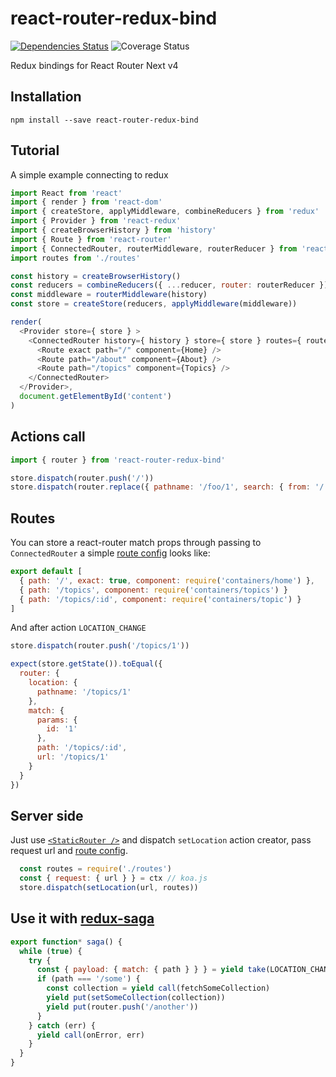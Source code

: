 # react-router-redux-bind

[![Dependencies Status](https://coveralls.io/repos/github/MaxSvargal/react-router-redux-bind/badge.svg?branch=master)](https://coveralls.io/github/MaxSvargal/react-router-redux-bind?branch=master)
![Coverage Status](https://david-dm.org/MaxSvargal/react-router-redux-bind.svg)

Redux bindings for React Router Next v4

## Installation
`npm install --save react-router-redux-bind`


## Tutorial
A simple example connecting to redux

```javascript
import React from 'react'
import { render } from 'react-dom'
import { createStore, applyMiddleware, combineReducers } from 'redux'
import { Provider } from 'react-redux'
import { createBrowserHistory } from 'history'
import { Route } from 'react-router'
import { ConnectedRouter, routerMiddleware, routerReducer } from 'react-router-redux-bind'
import routes from './routes'

const history = createBrowserHistory()
const reducers = combineReducers({ ...reducer, router: routerReducer })
const middleware = routerMiddleware(history)
const store = createStore(reducers, applyMiddleware(middleware))

render(
  <Provider store={ store } >
    <ConnectedRouter history={ history } store={ store } routes={ routes } >
      <Route exact path="/" component={Home} />
      <Route path="/about" component={About} />
      <Route path="/topics" component={Topics} />
    </ConnectedRouter>
  </Provider>,
  document.getElementById('content')
)
```

## Actions call
```javascript
import { router } from 'react-router-redux-bind'

store.dispatch(router.push('/'))
store.dispatch(router.replace({ pathname: '/foo/1', search: { from: '/' } }))
```

## Routes
You can store a react-router match props through passing to `ConnectedRouter` a simple [route config](https://github.com/ReactTraining/react-router/blob/v4/packages/react-router-website/modules/examples/RouteConfig.js) looks like:

```javascript
export default [
  { path: '/', exact: true, component: require('containers/home') },
  { path: '/topics', component: require('containers/topics') }
  { path: '/topics/:id', component: require('containers/topic') }
]
```

And after action `LOCATION_CHANGE`
```javascript
store.dispatch(router.push('/topics/1'))

expect(store.getState()).toEqual({
  router: {
    location: {
      pathname: '/topics/1'
    },
    match: {
      params: {
        id: '1'
      },
      path: '/topics/:id',
      url: '/topics/1'
    }
  }
})
```

## Server side
Just use [`<StaticRouter />`](https://reacttraining.com/react-router/#staticrouter) and dispatch `setLocation` action creator, pass request url and [route config](https://github.com/ReactTraining/react-router/blob/v4/packages/react-router-website/modules/examples/RouteConfig.js).

```javascript
  const routes = require('./routes')
  const { request: { url } } = ctx // koa.js
  store.dispatch(setLocation(url, routes))
```


## Use it with [redux-saga](https://github.com/redux-saga/redux-saga)

```javascript
export function* saga() {
  while (true) {
    try {
      const { payload: { match: { path } } } = yield take(LOCATION_CHANGE)
      if (path === '/some') {
        const collection = yield call(fetchSomeCollection)
        yield put(setSomeCollection(collection))
        yield put(router.push('/another'))
      }
    } catch (err) {
      yield call(onError, err)
    }
  }
}
```
